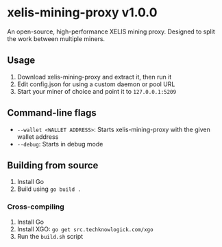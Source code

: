# xelis-mining-proxy v1.0.0
An open-source, high-performance XELIS mining proxy.
Designed to split the work between multiple miners.

## Usage
1. Download xelis-mining-proxy and extract it, then run it
2. Edit config.json for using a custom daemon or pool URL
3. Start your miner of choice and point it to `127.0.0.1:5209`

## Command-line flags
- `--wallet <WALLET ADDRESS>`: Starts xelis-mining-proxy with the given wallet address
- `--debug`: Starts in debug mode

## Building from source
1. Install Go
2. Build using `go build .`

### Cross-compiling
1. Install Go
2. Install XGO: `go get src.techknowlogick.com/xgo`
3. Run the `build.sh` script